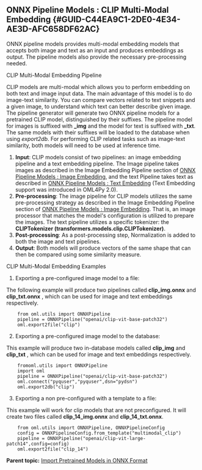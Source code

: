## ONNX Pipeline Models : CLIP Multi-Modal Embedding {#GUID-C44EA9C1-2DE0-4E34-AE3D-AFC658DF62AC}

ONNX pipeline models provides multi-modal embedding models that accepts both image and text as an input and produces embeddings as output. The pipeline models also provide the necessary pre-processing needed.

CLIP Multi-Modal Embedding Pipeline

CLIP models are multi-modal which allows you to perform embedding on both text and image input data. The main advantage of this model is to do image-text similarity. You can compare vectors related to text snippets and a given image, to understand which text can better describe given image. The pipeline generator will generate two ONNX pipeline models for a pretrained CLIP model, distinguished by their suffixes. The pipeline model for images is suffixed with **_img** and the model for text is suffixed with **_txt**. The same models with their suffixes will be loaded to the database when using *export2db*. For performing CLIP related tasks such as image-text similarity, both models will need to be used at inference time. 

  1. **Input**: CLIP models consist of two pipelines: an image embedding pipeline and a text embedding pipeline. The Image pipeline takes images as described in the Image Embedding Pipeline section of [ONNX Pipeline Models : Image Embedding](onnx-pipeline-models-image-embedding.md#GUID-285F1B43-B822-48E2-B29D-4A33C6975140), and the text Pipeline takes text as described in [ONNX Pipeline Models : Text Embedding](onnx-pipeline-models-text-embedding.md#GUID-E7C08BA2-B2B9-4081-9050-B9EB3EA46FA6) (Text Embedding support was introduced in OML4Py 2.0). 
  2. **Pre-processing**: The image pipeline for CLIP models utilizes the same pre-processing strategy as described in the Image Embedding Pipeline section of [ONNX Pipeline Models : Image Embedding](onnx-pipeline-models-image-embedding.md#GUID-285F1B43-B822-48E2-B29D-4A33C6975140). That is, an image processor that matches the model's configuration is utilized to prepare the images. The text pipeline utilizes a specific tokenizer: the **CLIPTokenizer (transformers.models.clip.CLIPTokenizer)**. 
  3. **Post-processing**: As a post-processing step, Normalization is added to both the image and text pipelines. 
  4. **Output**: Both models will produce vectors of the same shape that can then be compared using some similarity measure. 



CLIP Multi-Modal Embedding Examples

  1. Exporting a pre-configured image model to a file: 

The following example will produce two pipelines called **clip_img.onnx** and **clip_txt.onnx** , which can be used for image and text embeddings respectively. 
```
    from oml.utils import ONNXPipeline
    pipeline = ONNXPipeline("openai/clip-vit-base-patch32")
    oml.export2file("clip")
```
    

  2. Exporting a pre-configured image model to the database: 

This example will produce two in-database models called **clip_img** and **clip_txt** , which can be used for image and text embeddings respectively. 
```
    fromoml.utils import ONNXPipeline
    import oml
    pipeline = ONNXPipeline("openai/clip-vit-base-patch32")
    oml.connect("pyquser","pyquser",dsn="pydsn")
    oml.export2db("clip")
```
    

  3. Exporting a non pre-configured with a template to a file: 

This example will work for clip models that are not preconfigured. It will create two files called **clip_14_img.onnx** and **clip_14_txt.onnx**.
```
    from oml.utils import ONNXPipeline, ONNXPipelineConfig
    config = ONNXPipelineConfig.from_template("multimodal_clip")
    pipeline = ONNXPipeline("openai/clip-vit-large-patch14",config=config)
    oml.export2file("clip_14")
```
    




**Parent topic:** [Import Pretrained Models in ONNX Format](import-pretrained-models-onnx-format-vector-generation-database.md)
